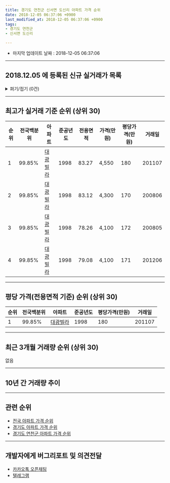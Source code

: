 ```yaml
---
title: 경기도 연천군 신서면 도신리 아파트 가격 순위
date: 2018-12-05 06:37:06 +0900
last_modified_at: 2018-12-05 06:37:06 +0900
tags:
- 경기도 연천군
- 신서면 도신리

---
```


* 마지막 업데이트 날짜 : 2018-12-05 06:37:06

---

## 2018.12.05 에 등록된 신규 실거래가 목록

<details>
<summary>펴기/접기 (0건)</summary>
<div markdown="1">

|아파트|전국백분위|준공년도|전용면적|가격(만원)|평당가격(만원)|거래일|
|---|---|---|---|---|---|---|
|없음|||||||


</div>
</details>

---

## 최고가 실거래 기준 순위 (상위 30)


|순위|전국백분위|아파트|준공년도|전용면적|가격(만원)|평당가격(만원)|거래일|
|---|---|---|---|---|---|---|---|
|1|99.85%|[대광빌라](https://search.naver.com/search.naver?query=%EA%B2%BD%EA%B8%B0%EB%8F%84+%EC%97%B0%EC%B2%9C%EA%B5%B0+%EC%8B%A0%EC%84%9C%EB%A9%B4+%EB%8F%84%EC%8B%A0%EB%A6%AC+%EB%8C%80%EA%B4%91%EB%B9%8C%EB%9D%BC)|1998|83.27|4,550|180|201107|
|2|99.85%|[대광빌라](https://search.naver.com/search.naver?query=%EA%B2%BD%EA%B8%B0%EB%8F%84+%EC%97%B0%EC%B2%9C%EA%B5%B0+%EC%8B%A0%EC%84%9C%EB%A9%B4+%EB%8F%84%EC%8B%A0%EB%A6%AC+%EB%8C%80%EA%B4%91%EB%B9%8C%EB%9D%BC)|1998|83.12|4,300|170|200806|
|3|99.85%|[대광빌라](https://search.naver.com/search.naver?query=%EA%B2%BD%EA%B8%B0%EB%8F%84+%EC%97%B0%EC%B2%9C%EA%B5%B0+%EC%8B%A0%EC%84%9C%EB%A9%B4+%EB%8F%84%EC%8B%A0%EB%A6%AC+%EB%8C%80%EA%B4%91%EB%B9%8C%EB%9D%BC)|1998|78.26|4,100|172|200805|
|4|99.85%|[대광빌라](https://search.naver.com/search.naver?query=%EA%B2%BD%EA%B8%B0%EB%8F%84+%EC%97%B0%EC%B2%9C%EA%B5%B0+%EC%8B%A0%EC%84%9C%EB%A9%B4+%EB%8F%84%EC%8B%A0%EB%A6%AC+%EB%8C%80%EA%B4%91%EB%B9%8C%EB%9D%BC)|1998|79.08|4,100|171|201206|


---

## 평당 가격(전용면적 기준) 순위 (상위 30)


|순위|전국백분위|아파트|준공년도|평당가격(만원)|거래일|
|---|---|---|---|---|---|
|1|99.85%|[대광빌라](https://search.naver.com/search.naver?query=%EA%B2%BD%EA%B8%B0%EB%8F%84+%EC%97%B0%EC%B2%9C%EA%B5%B0+%EC%8B%A0%EC%84%9C%EB%A9%B4+%EB%8F%84%EC%8B%A0%EB%A6%AC+%EB%8C%80%EA%B4%91%EB%B9%8C%EB%9D%BC)|1998|180|201107|


---

## 최근 3개월 거래량 순위 (상위 30)

없음

---

## 10년 간 거래량 추이


<div style="width:100%;">
    <canvas id="deal_progress" height="250"></canvas>
</div>

<script>
new Chart(document.getElementById("deal_progress"), {
    type: 'line',
    data: {
        labels: ['200812','200901','200902','200903','200904','200905','200906','200907','200908','200909','200910','200911','200912','201001','201002','201003','201004','201005','201006','201007','201008','201009','201010','201011','201012','201101','201102','201103','201104','201105','201106','201107','201108','201109','201110','201111','201112','201201','201202','201203','201204','201205','201206','201207','201208','201209','201210','201211','201212','201301','201302','201303','201304','201305','201306','201307','201308','201309','201310','201311','201312','201401','201402','201403','201404','201405','201406','201407','201408','201409','201410','201411','201412','201501','201502','201503','201504','201505','201506','201507','201508','201509','201510','201511','201512','201601','201602','201603','201604','201605','201606','201607','201608','201609','201610','201611','201612','201701','201702','201703','201704','201705','201706','201707','201708','201709','201710','201711','201712','201801','201802','201803','201804','201805','201806','201807','201808','201809','201810','201811','201812'],
        datasets: [{
            label: '실거래 수',
            pointRadius: 1,
            data: [0, 0, 0, 0, 0, 0, 0, 0, 0, 0, 0, 0, 0, 0, 0, 0, 0, 0, 0, 0, 0, 0, 0, 0, 0, 0, 0, 0, 0, 0, 0, 1, 1, 0, 0, 0, 0, 0, 0, 0, 0, 0, 1, 0, 0, 0, 0, 0, 0, 0, 0, 0, 0, 0, 0, 0, 0, 0, 0, 0, 0, 0, 0, 0, 0, 0, 0, 0, 0, 0, 0, 0, 1, 0, 0, 0, 0, 0, 0, 0, 0, 0, 0, 0, 0, 0, 0, 0, 0, 0, 0, 0, 0, 0, 0, 0, 0, 0, 0, 0, 0, 0, 0, 0, 0, 0, 0, 0, 0, 1, 0, 0, 0, 0, 0, 0, 0, 0, 0, 0, 0],
            borderColor: "rgba(255, 201, 14, 1)",
            backgroundColor: "rgba(255, 201, 14, 0.5)",
            fill: true,
        }]
    },
    options: {
        responsive: true,
        title: {
            display: true,
            text: '10년간 거래량 추이'
        },
        tooltips: {
            mode: 'index',
            intersect: false,
        },
        hover: {
            mode: 'nearest',
            intersect: true
        },
        scales: {
            xAxes: [{
                display: true,
                scaleLabel: {
                    display: true,
                    labelString: '년/월'
                }
            }],
            yAxes: [{
                display: true,
                ticks: {
                    suggestedMin: 0,
                },
                scaleLabel: {
                    display: true,
                    labelString: '실거래 수'
                }
            }]
        }
    }
});

</script>


---

## 관련 순위

- [전국 아파트 가격 순위](https://inasie.github.io/apt-ranking/전국)
- [경기도 아파트 가격 순위](https://inasie.github.io/apt-ranking/경기도)
- [경기도 연천군 아파트 가격 순위](https://inasie.github.io/apt-ranking/경기도-연천군)


---

## 개발자에게 버그리포트 및 의견전달

- [카카오톡 오픈채팅](https://open.kakao.com/o/gLJUAP4)
- [텔레그램](https://t.me/inasie)

